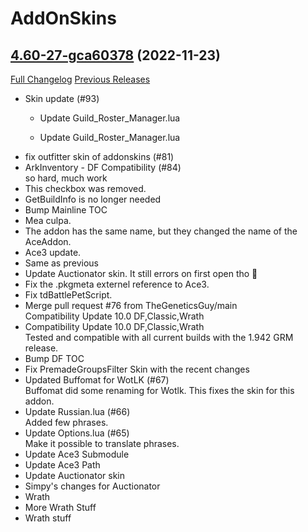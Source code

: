 # AddOnSkins

## [4.60-27-gca60378](https://github.com/Azilroka/AddOnSkins/tree/ca60378f914681d3ff1baadc48036cf9b04a53f9) (2022-11-23)
[Full Changelog](https://github.com/Azilroka/AddOnSkins/compare/4.60...ca60378f914681d3ff1baadc48036cf9b04a53f9) [Previous Releases](https://github.com/Azilroka/AddOnSkins/releases)

- Skin update (#93)  
    * Update Guild\_Roster\_Manager.lua  
    * Update Guild\_Roster\_Manager.lua  
- fix outfitter skin of addonskins (#81)  
- ArkInventory - DF Compatibility (#84)  
    so hard, much work  
- This checkbox was removed.  
- GetBuildInfo is no longer needed  
- Bump Mainline TOC  
- Mea culpa.  
- The addon has the same name, but they changed the name of the AceAddon.  
- Ace3 update.  
- Same as previous  
- Update Auctionator skin. It still errors on first open tho :thinking:  
- Fix the .pkgmeta externel reference to Ace3.  
- Fix tdBattlePetScript.  
- Merge pull request #76 from TheGeneticsGuy/main  
    Compatibility Update 10.0 DF,Classic,Wrath  
- Compatibility Update 10.0 DF,Classic,Wrath  
    Tested and compatible with all current builds with the 1.942 GRM release.  
- Bump DF TOC  
- Fix PremadeGroupsFilter Skin with the recent changes  
- Updated Buffomat for WotLK (#67)  
    Buffomat did some renaming for Wotlk. This fixes the skin for this addon.  
- Update Russian.lua (#66)  
    Added few phrases.  
- Update Options.lua (#65)  
    Make it possible to translate phrases.  
- Update Ace3 Submodule  
- Update Ace3 Path  
- Update Auctionator skin  
- Simpy's changes for Auctionator  
- Wrath  
- More Wrath Stuff  
- Wrath stuff  
